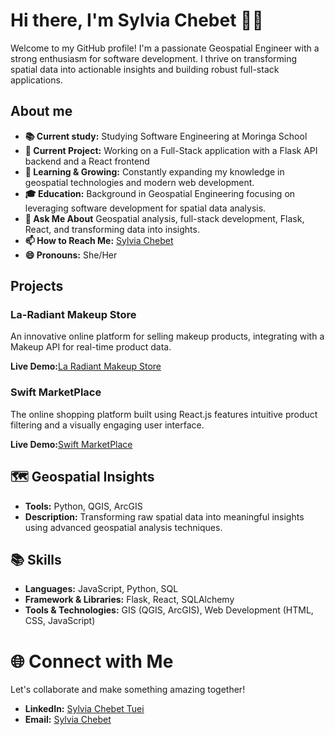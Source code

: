 # Hi there, I'm Sylvia Chebet 👋🏼
Welcome to my GitHub profile! I'm a passionate Geospatial Engineer with a strong enthusiasm for software development. I thrive on transforming spatial data into actionable insights and building robust full-stack applications. 
## About me
- **📚 Current study:** Studying Software Engineering at Moringa School
- **🔭 Current Project:** Working on a Full-Stack application with a Flask API backend and a React frontend
- **🌱 Learning & Growing:** Constantly expanding my knowledge in geospatial technologies and modern web development.
- **🎓 Education:** Background in Geospatial Engineering focusing on leveraging software development for spatial data analysis.
- **💬 Ask Me About** Geospatial analysis, full-stack development, Flask, React, and transforming data into insights.
- **📫 How to Reach Me:** [Sylvia Chebet](sylviachebet03@gmail.com)
- **😄 Pronouns:** She/Her

## Projects

### La-Radiant Makeup Store

An innovative online platform for selling makeup products, integrating with a Makeup API for real-time product data.

**Live Demo:**[La Radiant Makeup Store](https://la-radiant-makeup-store.vercel.app/)

### Swift MarketPlace

The online shopping platform built using React.js features intuitive product filtering and a visually engaging user interface.

**Live Demo:**[Swift MarketPlace](https://swift-marketplace.vercel.app/)

## 🗺️ Geospatial Insights
- **Tools:** Python, QGIS, ArcGIS
- **Description:** Transforming raw spatial data into meaningful insights using advanced geospatial analysis techniques.
  
## 📚 Skills
- **Languages:** JavaScript, Python, SQL
- **Framework & Libraries:** Flask, React, SQLAlchemy
- **Tools & Technologies:** GIS (QGIS, ArcGIS), Web Development (HTML, CSS, JavaScript)
# 🌐 Connect with Me
Let's collaborate and make something amazing together!
- **LinkedIn:** [Sylvia Chebet Tuei](https://www.linkedin.com/in/sylvia-chebet-tuei/)
- **Email:** [Sylvia Chebet](sylviachebet03@gmail.com)




<!---
SylviaT01/SylviaT01 is a ✨ special ✨ repository because its `README.md` (this file) appears on your GitHub profile.
You can click the Preview link to take a look at your changes.
--->
